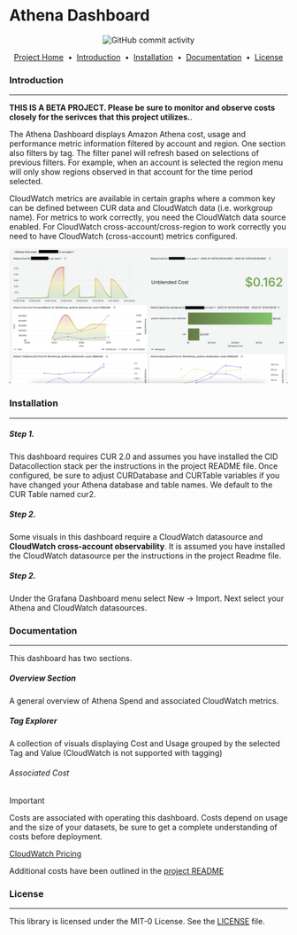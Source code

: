# Athena Dashboard

<p align="center">
<img alt="GitHub commit activity" src="https://img.shields.io/github/commit-activity/m/aws-samples/coast-grafana-cost-intelligence-dashboards">

</p>

<p align="center">
<a href="../../README.md">Project Home</a> &nbsp;&bull;&nbsp;
<a href="#introduction">Introduction</a> &nbsp;&bull;&nbsp;
<a href="#installation">Installation</a> &nbsp;&bull;&nbsp;
<a href="#documentation">Documentation</a> &nbsp;&bull;&nbsp;
<a href="#license">License</a>
</p>

### Introduction
---

**THIS IS A BETA PROJECT.  Please be sure to monitor and observe costs closely for the serivces that this project utilizes.**.

The Athena Dashboard displays Amazon Athena cost, usage and performance metric information filtered by account and region. One section also filters by tag. The filter panel will refresh based on selections of previous filters. For example, when an account is selected the region menu will only show regions observed in that account for the time period selected.

CloudWatch metrics are available in certain graphs where a common key can be defined between CUR data and CloudWatch data (i.e. workgroup name). For metrics to work correctly, you need the CloudWatch data source enabled. For CloudWatch cross-account/cross-region to work correctly you need to have CloudWatch (cross-account) metrics configured. 

<img src="../../../images/amazonathena_dashboard.png"><br>


### Installation
---

##### Step 1.

This dashboard requires CUR 2.0 and assumes you have installed the CID Datacollection stack per the instructions in the project README file.  Once configured, be sure to adjust CURDatabase and CURTable variables if you have changed your Athena database and table names.  We default to the CUR Table named cur2.

##### Step 2.

Some visuals in this dashboard require a CloudWatch datasource and **CloudWatch cross-account observability**.  It is assumed you have installed the CloudWatch datasource per the instructions in the project Readme file.

##### Step 2. 

Under the Grafana Dashboard menu select New -> Import.  Next select your Athena and CloudWatch datasources.

### Documentation
---

This dashboard has two sections.

##### Overview Section
A general overview of Athena Spend and associated CloudWatch metrics.
    
##### Tag Explorer
A collection of visuals displaying Cost and Usage grouped by the selected Tag and Value (CloudWatch is not supported with tagging)


######  Associated Cost
> [!IMPORTANT]
> Costs are associated with operating this dashboard.  Costs depend on usage and the size of your datasets, be sure to get a complete understanding of costs before deployment. 

[CloudWatch Pricing](https://aws.amazon.com/cloudwatch/pricing/)

Additional costs have been outlined in the [project README](../../README.md)

### License
---
This library is licensed under the MIT-0 License. See the [LICENSE](https://github.com/aws-samples/COAST/blob/main/LICENSE) file.
